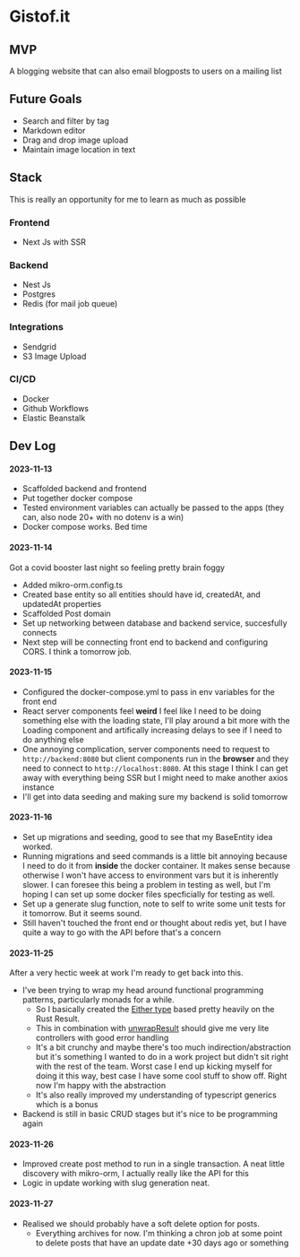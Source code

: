 # Gistof.it

## MVP

A blogging website that can also email blogposts to users on a mailing list

## Future Goals

- Search and filter by tag
- Markdown editor
- Drag and drop image upload
- Maintain image location in text

## Stack

This is really an opportunity for me to learn as much as possible

### Frontend

- Next Js with SSR

### Backend

- Nest Js
- Postgres
- Redis (for mail job queue)

### Integrations

- Sendgrid
- S3 Image Upload

### CI/CD

- Docker
- Github Workflows
- Elastic Beanstalk

## Dev Log

#### 2023-11-13

- Scaffolded backend and frontend
- Put together docker compose
- Tested environment variables can actually be passed to the apps (they can, also node 20+ with no dotenv is a win)
- Docker compose works. Bed time

#### 2023-11-14

Got a covid booster last night so feeling pretty brain foggy

- Added mikro-orm.config.ts
- Created base entity so all entities should have id, createdAt, and updatedAt properties
- Scaffolded Post domain
- Set up networking between database and backend service, succesfully connects
- Next step will be connecting front end to backend and configuring CORS. I think a tomorrow job.

#### 2023-11-15

- Configured the docker-compose.yml to pass in env variables for the front end
- React server components feel **weird** I feel like I need to be doing something else with the loading state, I'll play around a bit more with the Loading component and artifically increasing delays to see if I need to do anything else
- One annoying complication, server components need to request to `http://backend:8080` but client components run in the **browser** and they need to connect to `http://localhost:8080`. At this stage I think I can get away with everything being SSR but I might need to make another axios instance
- I'll get into data seeding and making sure my backend is solid tomorrow

#### 2023-11-16

- Set up migrations and seeding, good to see that my BaseEntity idea worked.
- Running migrations and seed commands is a little bit annoying because I need to do it from **inside** the docker container. It makes sense because otherwise I won't have access to environment vars but it is inherently slower. I can foresee this being a problem in testing as well, but I'm hoping I can set up some docker files specficially for testing as well.
- Set up a generate slug function, note to self to write some unit tests for it tomorrow. But it seems sound.
- Still haven't touched the front end or thought about redis yet, but I have quite a way to go with the API before that's a concern

#### 2023-11-25

After a very hectic week at work I'm ready to get back into this.

- I've been trying to wrap my head around functional programming patterns, particularly monads for a while.
  - So I basically created the [Either type](./backend/src//shared/either.ts) based pretty heavily on the Rust Result.
  - This in combination with [unwrapResult](./backend/src/shared/unwrap-result.ts) should give me very lite controllers with good error handling
  - It's a bit crunchy and maybe there's too much indirection/abstraction but it's something I wanted to do in a work project but didn't sit right with the rest of the team. Worst case I end up kicking myself for doing it this way, best case I have some cool stuff to show off. Right now I'm happy with the abstraction
  - It's also really improved my understanding of typescript generics which is a bonus
- Backend is still in basic CRUD stages but it's nice to be programming again

#### 2023-11-26

- Improved create post method to run in a single transaction. A neat little discovery with mikro-orm, I actually really like the API for this
- Logic in update working with slug generation neat.

#### 2023-11-27

- Realised we should probably have a soft delete option for posts.
  - Everything archives for now. I'm thinking a chron job at some point to delete posts that have an update date +30 days ago or something
